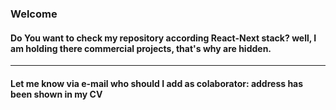 ### Welcome

#### Do You want to check my repository according React-Next stack? well, I am holding there commercial projects, that's why are hidden.

---

#### Let me know via e-mail who should I add as colaborator: address has been shown in my CV

